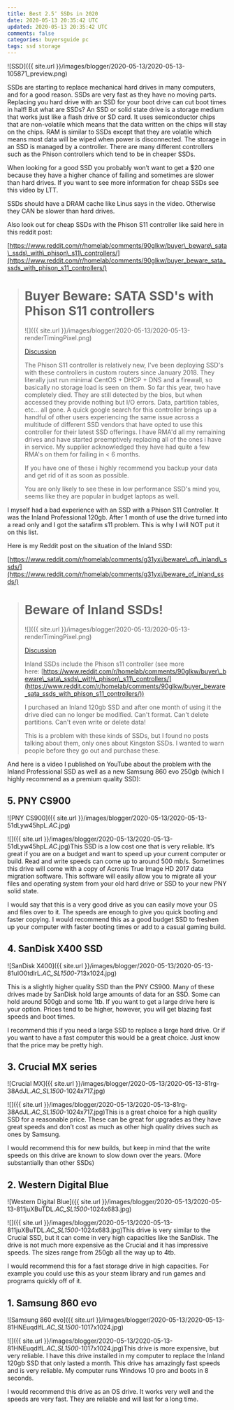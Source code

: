 ```yaml
--- 
title: Best 2.5″ SSDs in 2020 
date: 2020-05-13 20:35:42 UTC 
updated: 2020-05-13 20:35:42 UTC 
comments: false 
categories: buyersguide pc
tags: ssd storage
---
```


![SSD]({{ site.url }}/images/blogger/2020-05-13/2020-05-13-105871_preview.png)

  

  
SSDs are starting to replace mechanical hard drives in many computers, and for a good reason. SSDs are very fast as they have no moving parts. Replacing you hard drive with an SSD for your boot drive can cut boot times in half! But what are SSDs? An SSD or solid state drive is a storage medium that works just like a flash drive or SD card. It uses semiconductor chips that are non-volatile which means that the data written on the chips will stay on the chips. RAM is similar to SSDs except that they are volatile which means most data will be wiped when power is disconnected. The storage in an SSD is managed by a controller. There are many different controllers such as the Phison controllers which tend to be in cheaper SSDs.

When looking for a good SSD you probably won’t want to get a $20 one because they have a higher chance of failing and sometimes are slower than hard drives. If you want to see more information for cheap SSDs see this video by LTT.

SSDs should have a DRAM cache like Linus says in the video. Otherwise they CAN be slower than hard drives.

Also look out for cheap SSDs with the Phison S11 controller like said here in this reddit post:

[https://www.reddit.com/r/homelab/comments/90glkw/buyer\_beware\_sata\_ssds\_with\_phison\_s11\_controllers/](https://www.reddit.com/r/homelab/comments/90glkw/buyer_beware_sata_ssds_with_phison_s11_controllers/)  

> Buyer Beware: SATA SSD's with Phison S11 controllers
> ====================================================
> 
> ![]({{ site.url }}/images/blogger/2020-05-13/2020-05-13-renderTimingPixel.png)
> 
> [Discussion](https://www.reddit.com/r/homelab/search?q=flair_name%3A%22Discussion%22&restrict_sr=1)
> 
> The Phison S11 controller is relatively new, I've been deploying SSD's with these controllers in custom routers since January 2018. They literally just run minimal CentOS + DHCP + DNS and a firewall, so basically no storage load is seen on them. So far this year, two have completely died. They are still detected by the bios, but when accessed they provide nothing but I/O errors. Data, partition tables, etc... all gone. A quick google search for this controller brings up a handful of other users experiencing the same issue across a multitude of different SSD vendors that have opted to use this controller for their latest SSD offerings. I have RMA'd all my remaining drives and have started preemptively replacing all of the ones i have in service. My supplier acknowledged they have had quite a few RMA's on them for failing in < 6 months.
> 
> If you have one of these i highly recommend you backup your data and get rid of it as soon as possible.
> 
> You are only likely to see these in low performance SSD's mind you, seems like they are popular in budget laptops as well.

I myself had a bad experience with an SSD with a Phison S11 Controller. It was the Inland Professional 120gb. After 1 month of use the drive turned into a read only and I got the satafirm s11 problem. This is why I will NOT put it on this list.

Here is my Reddit post on the situation of the Inland SSD:

[https://www.reddit.com/r/homelab/comments/g31yxi/beware\_of\_inland\_ssds/](https://www.reddit.com/r/homelab/comments/g31yxi/beware_of_inland_ssds/)  

> Beware of Inland SSDs!
> ======================
> 
> ![]({{ site.url }}/images/blogger/2020-05-13/2020-05-13-renderTimingPixel.png)
> 
> [Discussion](https://www.reddit.com/r/homelab/search?q=flair_name%3A%22Discussion%22&restrict_sr=1)
> 
> Inland SSDs include the Phison s11 controller (see more here: [https://www.reddit.com/r/homelab/comments/90glkw/buyer\_beware\_sata\_ssds\_with\_phison\_s11\_controllers/](https://www.reddit.com/r/homelab/comments/90glkw/buyer_beware_sata_ssds_with_phison_s11_controllers/))
> 
> I purchased an Inland 120gb SSD and after one month of using it the drive died can no longer be modified. Can't format. Can't delete partitions. Can't even write or delete data!
> 
> This is a problem with these kinds of SSDs, but I found no posts talking about them, only ones about Kingston SSDs. I wanted to warn people before they go out and purchase these.

  
  

  

And here is a video I published on YouTube about the problem with the Inland Professional SSD as well as a new Samsung 860 evo 250gb (which I highly recommend as a premium quality SSD):

5\. PNY CS900
-------------

![PNY CS900]({{ site.url }}/images/blogger/2020-05-13/2020-05-13-51dLyw45hpL._AC_.jpg)
  

  
  
  
  
  

![]({{ site.url }}/images/blogger/2020-05-13/2020-05-13-51dLyw45hpL._AC_.jpg)This SSD is a low cost one that is very reliable. It’s great if you are on a budget and want to speed up your current computer or build. Read and write speeds can come up to around 500 mb/s. Sometimes this drive will come with a copy of Acronis True Image HD 2017 data migration software. This software will easily allow you to migrate all your files and operating system from your old hard drive or SSD to your new PNY solid state.

I would say that this is a very good drive as you can easily move your OS and files over to it. The speeds are enough to give you quick booting and faster copying. I would recommend this as a good budget SSD to freshen up your computer with faster booting times or add to a casual gaming build.

4\. SanDisk X400 SSD
--------------------

![SanDisk X400]({{ site.url }}/images/blogger/2020-05-13/2020-05-13-81uIO0tdlrL._AC_SL1500_-713x1024.jpg)
  

This is a slightly higher quality SSD than the PNY CS900. Many of these drives made by SanDisk hold large amounts of data for an SSD. Some can hold around 500gb and some 1tb. If you want to get a large drive here is your option. Prices tend to be higher, however, you will get blazing fast speeds and boot times.

I recommend this if you need a large SSD to replace a large hard drive. Or if you want to have a fast computer this would be a great choice. Just know that the price may be pretty high.

3\. Crucial MX series
---------------------

![Crucial MX]({{ site.url }}/images/blogger/2020-05-13/2020-05-13-81rg-38AdJL._AC_SL1500_-1024x717.jpg)

  
  
  
  
  

![]({{ site.url }}/images/blogger/2020-05-13/2020-05-13-81rg-38AdJL._AC_SL1500_-1024x717.jpg)This is a great choice for a high quality SSD for a reasonable price. These can be great for upgrades as they have great speeds and don’t cost as much as other high quality drives such as ones by Samsung.

I would recommend this for new builds, but keep in mind that the write speeds on this drive are known to slow down over the years. (More substantially than other SSDs)

2\. Western Digital Blue
------------------------

![Western Digital Blue]({{ site.url }}/images/blogger/2020-05-13/2020-05-13-811juXBuTDL._AC_SL1500_-1024x683.jpg)
  

  
  
  
  
  

![]({{ site.url }}/images/blogger/2020-05-13/2020-05-13-811juXBuTDL._AC_SL1500_-1024x683.jpg)This drive is very similar to the Crucial SSD, but it can come in very high capacities like the SanDisk. The drive is not much more expensive as the Crucial and it has impressive speeds. The sizes range from 250gb all the way up to 4tb.

I would recommend this for a fast storage drive in high capacities. For example you could use this as your steam library and run games and programs quickly off of it.

1\. Samsung 860 evo
-------------------

![Samsung 860 evo]({{ site.url }}/images/blogger/2020-05-13/2020-05-13-81HNEuqdlfL._AC_SL1500_-1017x1024.jpg)

  
  
  
  
  

![]({{ site.url }}/images/blogger/2020-05-13/2020-05-13-81HNEuqdlfL._AC_SL1500_-1017x1024.jpg)This drive is more expensive, but very reliable. I have this drive installed in my computer to replace the Inland 120gb SSD that only lasted a month. This drive has amazingly fast speeds and is very reliable. My computer runs Windows 10 pro and boots in 8 seconds.

I would recommend this drive as an OS drive. It works very well and the speeds are very fast. They are reliable and will last for a long time.
